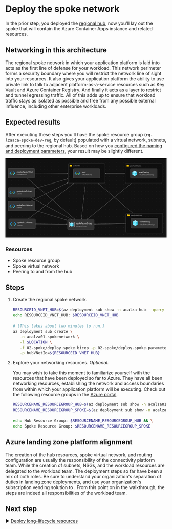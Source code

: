 # Deploy the spoke network

In the prior step, you deployed the [regional hub](../01-hub/README.md), now you'll lay out the spoke that will contain the Azure Container Apps instance and related resources.

## Networking in this architecture

The regional spoke network in which your application platform is laid into acts as the first line of defense for your workload. This network perimeter forms a security boundary where you will restrict the network line of sight into your resources. It also gives your application platform the ability to use private link to talk to adjacent platform-as-a-service resources such as Key Vault and Azure Container Registry. And finally it acts as a layer to restrict and tunnel egressing traffic. All of this adds up to ensure that workload traffic stays as isolated as possible and free from any possible external influence, including other enterprise workloads.

## Expected results

After executing these steps you'll have the spoke resource group (`rg-lzaaca-spoke-dev-reg`, by default) populated with a virtual network, subnets, and peering to the regional hub. Based on how you [configured the naming and deployment parameters](../../README.md#steps), your result may be slightly different.

![A picture of the networking components in the spoke resource group.](./media/spoke.png)

### Resources

- Spoke resource group
- Spoke virtual network
- Peering to and from the hub

## Steps

1. Create the regional spoke network.

   ```bash
   RESOURCEID_VNET_HUB=$(az deployment sub show -n acalza-hub --query properties.outputs.hubVNetId.value -o tsv)
   echo RESOURCEID_VNET_HUB: $RESOURCEID_VNET_HUB

   # [This takes about two minutes to run.]
   az deployment sub create \
      -n acalza01-spokenetwork \
      -l $LOCATION \
      -f 02-spoke/deploy.spoke.bicep -p 02-spoke/deploy.spoke.parameters.jsonc \
      -p hubVNetId=${RESOURCEID_VNET_HUB}
   ```

1. Explore your networking resources. *Optional.*

   You may wish to take this moment to familiarize yourself with the resources that have been deployed so far to Azure. They have all been networking resources, establishing the network and access boundaries from within which your application platform will be executing. Check out the following resource groups in the [Azure portal](https://portal.azure.com).

   ```bash
   RESOURCENAME_RESOURCEGROUP_HUB=$(az deployment sub show -n acalza01-hub --query properties.outputs.resourceGroupName.value -o tsv)
   RESOURCENAME_RESOURCEGROUP_SPOKE=$(az deployment sub show -n acalza01-spokenetwork --query properties.outputs.spokeResourceGroupName.value -o tsv)

   echo Hub Resource Group: $RESOURCENAME_RESOURCEGROUP_HUB && \
   echo Spoke Resource Group: $RESOURCENAME_RESOURCEGROUP_SPOKE
   ```

## Azure landing zone platform alignment

The creation of the hub resources, spoke virtual network, and routing configuration are usually the responsibility of the connectivity platform team. While the creation of subnets, NSGs, and the workload resources are delegated to the workload team. The deployment steps so far have been a mix of both roles. Be sure to understand your organization's separation of duties in landing zone deployments, and use your organization's subscription vending solution to . From this point on in the walkthrough, the steps are indeed all responsibilities of the workload team.

## Next step

:arrow_forward: [Deploy long-lifecycle resources](../03-supporting-services/README.md)

